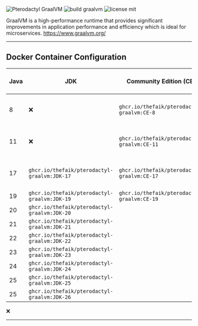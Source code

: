 ![Pterodactyl GraalVM](https://user-images.githubusercontent.com/18230443/209179431-6adf6e6c-09fd-4501-b420-90c5b1dd09e1.jpg)
![build graalvm](https://github.com/thefaik/pterodactyl-graalvm/actions/workflows/docker-image.yml/badge.svg)
![license mit](https://img.shields.io/badge/license-MIT-green)

GraalVM is a high-performance runtime that provides significant improvements in application performance and efficiency which is ideal for microservices. https://www.graalvm.org/

___

## Docker Container Configuration

| Java | JDK                                        	     | Community Edition (CE)                             | Enterprise Edition (EE)         |
|------|-----------------------------------------------------|----------------------------------------------------|---------------------------------|
| 8    | ❌                                                  | `ghcr.io/thefaik/pterodactyl-graalvm:CE-8`  | (Not available at the moment)  |
| 11   | ❌                                                  | `ghcr.io/thefaik/pterodactyl-graalvm:CE-11` | (Not available at the moment)  |
| 17   | `ghcr.io/thefaik/pterodactyl-graalvm:JDK-17` | `ghcr.io/thefaik/pterodactyl-graalvm:CE-17` | (Not available at the moment)   |
| 19   | `ghcr.io/thefaik/pterodactyl-graalvm:JDK-19` | `ghcr.io/thefaik/pterodactyl-graalvm:CE-19` | ❌                             |
| 20   | `ghcr.io/thefaik/pterodactyl-graalvm:JDK-20` |                                                    | ❌                             |
| 21   | `ghcr.io/thefaik/pterodactyl-graalvm:JDK-21` |                                                    | ❌                             |
| 22   | `ghcr.io/thefaik/pterodactyl-graalvm:JDK-22` |                                                    | ❌                             |
| 23   | `ghcr.io/thefaik/pterodactyl-graalvm:JDK-23` |                                                    | ❌                             |
| 24   | `ghcr.io/thefaik/pterodactyl-graalvm:JDK-24` |                                                    | ❌                             |
| 25   | `ghcr.io/thefaik/pterodactyl-graalvm:JDK-25` |                                                    | ❌                             |
| 25   | `ghcr.io/thefaik/pterodactyl-graalvm:JDK-26` |                                                    | 
❌
___

